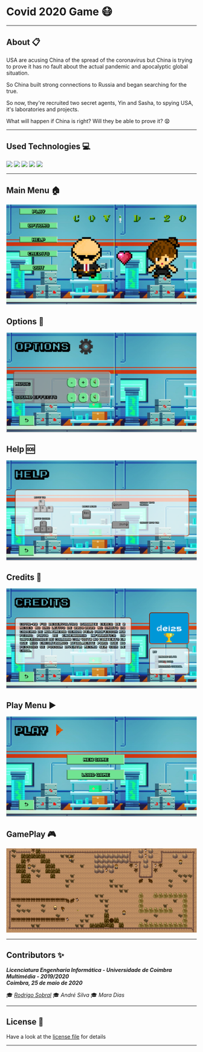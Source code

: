 # Covid 2020 Game :mask:

___

##    About :clipboard:

USA are acusing China of the spread of the coronavirus but China is trying to prove it has no fault about the actual pandemic and apocalyptic global situation.

So China built strong connections to Russia and began searching for the true.

So now, they're recruited two secret agents, Yin and Sasha, to spying USA, it's laboratories and projects.

What will happen if China is right? Will they be able to prove it? :anguished:

___

## Used Technologies :computer:

<img src="https://img.icons8.com/color/48/000000/html-5--v1.png"/> <img src="https://img.icons8.com/color/48/000000/css3.png"/> <img src="https://img.icons8.com/color/48/000000/javascript--v1.png"/> <img src="https://img.icons8.com/external-tal-revivo-color-tal-revivo/50/000000/external-jquery-is-a-javascript-library-designed-to-simplify-html-logo-color-tal-revivo.png"/> <img src="https://img.icons8.com/fluency/48/000000/visual-studio-code-2019.png"/>


___

##    Main Menu :house:

![Main Menu](resources/final_menus/main_menu.png)

##    Options :wrench:

![Transactions Menu](resources/final_menus/options_menu.png)

##    Help :sos:

![Help Menu](resources/final_menus/help_menu.png)

##    Credits :scroll:

![Credits Page](resources/final_menus/credits_menu.png)

##    Play Menu :arrow_forward:

![Play Menu](resources/final_menus/play_menu.png)

##    GamePlay :video_game:

![Gameplay](resources/final_menus/gameplay.png)

___

## **Contributors** :sparkles:

<html><i><b> Licenciatura Engenharia Informática - Universidade de Coimbra<br>
Multimédia - 2019/2020 <br>
Coimbra, 25 de maio de 2020
</b></i></html>

:mortar_board: *[Rodrigo Sobral](https://github.com/RodrigoSobral2000)*
:mortar_board: *André Silva*
:mortar_board: *Mara Dias*

___

## License :link:
Have a look at the [license file](LICENSE) for details
___
